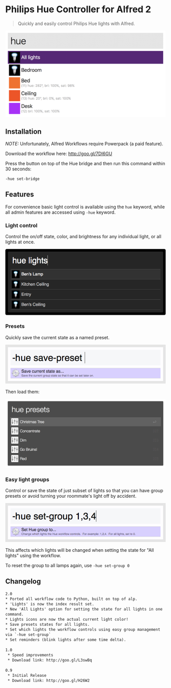 # Philips Hue Controller for Alfred 2

> Quickly and easily control Philips Hue lights with Alfred.

![Index](/screenshots/index.png)

## Installation

*NOTE:* Unfortunately, Alfred Workflows require Powerpack (a paid feature).

Download the workflow here: http://goo.gl/7DI6GU

Press the button on top of the Hue bridge and then run this command within 30 seconds:

    -hue set-bridge

## Features

For convenience basic light control is available using the `hue` keyword, while all admin features are accessed using `-hue` keyword.

### Light control

Control the on/off state, color, and brightness for any individual light, or all lights at once.

![Light Control](/screenshots/lights.png)

### Presets

Quickly save the current state as a named preset.

![Save Preset](/screenshots/save_preset.png)

Then load them:

![Presets](/screenshots/presets.png)

### Easy light groups

Control or save the state of just subset of lights so that you can have group presets or avoid turning your roommate's light off by accident.

![Set Group](/screenshots/set_group.png)

This affects which lights will be changed when setting the state for "All lights" using the workflow.

To reset the group to all lamps again, use `-hue set-group 0`

## Changelog

    2.0
    * Ported all workflow code to Python, built on top of alp.
    * 'Lights' is now the index result set.
    * New 'All Lights' option for setting the state for all lights in one command.
    * Lights icons are now the actual current light color!
    * Save presets states for all lights.
    * Set which lights the workflow controls using easy group management via `-hue set-group`
    * Set reminders (blink lights after some time delta).

    1.0
     * Speed improvements
     * Download link: http://goo.gl/L3swBq

    0.9
     * Initial Release
     * Download link: http://goo.gl/H26W2

